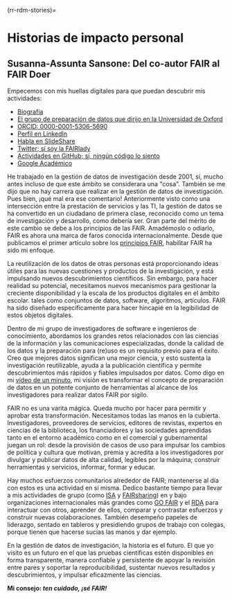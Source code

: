 (rr-rdm-stories)=
# Historias de impacto personal

## Susanna-Assunta Sansone: Del co-autor FAIR al FAIR Doer

Empecemos con mis huellas digitales para que puedan descubrir mis actividades:

- [Biografía](https://www.eng.ox.ac.uk/people/susanna-assunta-sansone)
- [El grupo de preparación de datos que dirijo en la Universidad de Oxford](https://sansonegroup.eng.ox.ac.uk)
- [ORCID: 0000-0001-5306-5690](https://orcid.org/0000-0001-5306-5690)
- [Perfil en LinkedIn](https://uk.linkedin.com/in/sasansone)
- [Habla en SlideShare](https://www.slideshare.net/SusannaSansone)
- [Twitter; sí soy la FAIRlady](https://twitter.com/SusannaASansone)
- [Actividades en GitHub; sí, ningún código lo siento](https://github.com/SusannaSansone)
- [Google Académico](https://scholar.google.co.uk/citations?user=gfJ8wsIAAAAJ&hl=en)

He trabajado en la gestión de datos de investigación desde 2001, sí, mucho antes incluso de que este ámbito se considerara una "cosa". También se me dijo que no hay carrera que realizar en la gestión de datos de investigación. Pues bien, ¡qué mal era ese comentario! Anteriormente visto como una intersección entre la prestación de servicios y las TI, la gestión de datos se ha convertido en un ciudadano de primera clase, reconocido como un tema de investigación y desarrollo, como debería ser. Gran parte del mérito de este cambio se debe a los principios de las FAIR. Amadémoslo o odiarlo, FAIR es ahora una marca de faros conocida internacionalmente. Desde que publicamos el primer artículo sobre los [principios FAIR](https://doi.org/10.1038/sdata.2016.18), habilitar FAIR ha sido mi enfoque.

La reutilización de los datos de otras personas está proporcionando ideas útiles para las nuevas cuestiones y productos de la investigación, y está impulsando nuevos descubrimientos científicos. Sin embargo, para hacer realidad su potencial, necesitamos nuevos mecanismos para gestionar la creciente disponibilidad y la escala de los productos digitales en el ámbito escolar. tales como conjuntos de datos, software, algoritmos, artículos. FAIR ha sido diseñado específicamente para hacer hincapié en la legibilidad de estos objetos digitales.

Dentro de mi grupo de investigadores de software e ingenieros de conocimiento, abordamos los grandes retos relacionados con las ciencias de la información y las comunicaciones especializadas, donde la calidad de los datos y la preparación para (re)uso es un requisito previo para el éxito. Creo que mejores datos significan una mejor ciencia, y esto sustenta la investigación reutilizable, ayuda a la publicación científica y permite descubrimientos más rápidos y fiables impulsados por datos. Como digo en mi [vídeo de un minuto](https://youtu.be/3VDw7XIulIk), mi visión es transformar el concepto de preparación de datos en un potente conjunto de herramientas al alcance de los investigadores para realizar datos FAIR por sigilo.

FAIR no es una varita mágica. Queda mucho por hacer para permitir y aprobar esta transformación. Necesitamos todas las manos en la cubierta. Investigadores, proveedores de servicios, editores de revistas, expertos en ciencias de la biblioteca, los financiadores y las sociedades aprendidas tanto en el entorno académico como en el comercial y gubernamental juegan un rol: desde la provisión de casos de uso para impulsar los cambios de política y cultura que motivan, premia y acredita a los investigadores por divulgar y publicar datos de alta calidad, legibles por la máquina; construir herramientas y servicios, informar, formar y educar.

Hay muchos esfuerzos comunitarios alrededor de FAIR; mantenerse al día con estos es una actividad en sí misma. Dedico bastante tiempo para llevar a mis actividades de grupo (como [ISA](https://isa-tools.org) y [FAIRsharing](https://fairsharing.org)) en y bajo organizaciones internacionales más grandes como [GO FAIR](https://www.go-fair.org/implementation-networks/overview/fair-strepo) y el [RDA](http://dx.doi.org/10.15497/RDA00030) para interactuar con otros, aprender de ellos, comparar y contrastar esfuerzos y construir nuevas colaboraciones. También desempeño papeles de liderazgo, sentado en tableros y presidiendo grupos de trabajo con colegas, porque tienen que hacerse sucias las manos y dar ejemplo.

En la gestión de datos de investigación, la historia es el futuro. El que yo visito es un futuro en el que las pruebas científicas estén disponibles en forma transparente, manera confiable y persistente de apoyar la revisión entre pares y soportar la reproducibilidad, sustentar nuevos resultados y descubrimientos, y impulsar eficazmente las ciencias.

**Mi consejo: _ten cuidado, ¡sé FAIR!_**
